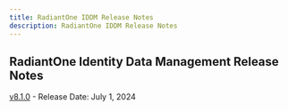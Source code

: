 ```yaml
---
title: RadiantOne IDDM Release Notes
description: RadiantOne IDDM Release Notes
---
```


## RadiantOne Identity Data Management Release Notes

[v8.1.0](/release-notes/iddm-8-1-0) - Release Date: July 1, 2024
